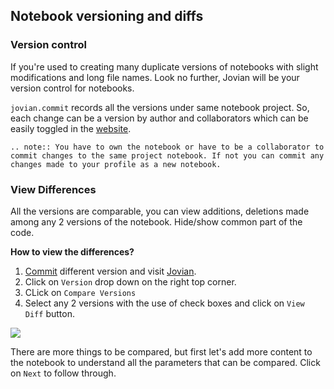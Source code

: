 ## Notebook versioning and diffs

### Version control

If you're used to creating many duplicate versions of notebooks with slight modifications and long file names. Look no further, Jovian will be your version control for notebooks.

`jovian.commit` records all the versions under same notebook project. So, each change can be a version by author and collaborators which can be easily toggled in the [website](https://jovian.ml?utm_source=docs).

```eval_rst
.. note:: You have to own the notebook or have to be a collaborator to commit changes to the same project notebook. If not you can commit any changes made to your profile as a new notebook.
```

### View Differences

All the versions are comparable, you can view additions, deletions made among any 2 versions of the notebook. Hide/show common part of the code.

**How to view the differences?**

1. [Commit](../jvn/commit) different version and visit [Jovian](https://www.jovian.ml?utm_source=docs).
2. Click on `Version` drop down on the right top corner.
3. CLick on `Compare Versions`
4. Select any 2 versions with the use of check boxes and click on `View Diff` button.

<img src="https://i.imgur.com/bCSoyL4.gif" class="screenshot">

There are more things to be compared, but first let's add more content to the notebook to understand all the parameters that can be compared. Click on `Next` to follow through.
